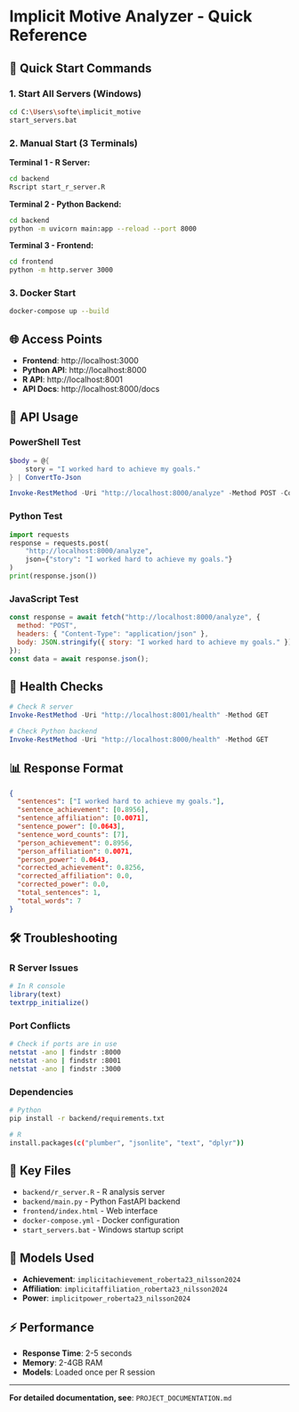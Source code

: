 # Implicit Motive Analyzer - Quick Reference

## 🚀 Quick Start Commands

### 1. Start All Servers (Windows)

```bash
cd C:\Users\softe\implicit_motive
start_servers.bat
```

### 2. Manual Start (3 Terminals)

**Terminal 1 - R Server:**

```bash
cd backend
Rscript start_r_server.R
```

**Terminal 2 - Python Backend:**

```bash
cd backend
python -m uvicorn main:app --reload --port 8000
```

**Terminal 3 - Frontend:**

```bash
cd frontend
python -m http.server 3000
```

### 3. Docker Start

```bash
docker-compose up --build
```

## 🌐 Access Points

- **Frontend**: http://localhost:3000
- **Python API**: http://localhost:8000
- **R API**: http://localhost:8001
- **API Docs**: http://localhost:8000/docs

## 📝 API Usage

### PowerShell Test

```powershell
$body = @{
    story = "I worked hard to achieve my goals."
} | ConvertTo-Json

Invoke-RestMethod -Uri "http://localhost:8000/analyze" -Method POST -ContentType "application/json" -Body $body
```

### Python Test

```python
import requests
response = requests.post(
    "http://localhost:8000/analyze",
    json={"story": "I worked hard to achieve my goals."}
)
print(response.json())
```

### JavaScript Test

```javascript
const response = await fetch("http://localhost:8000/analyze", {
  method: "POST",
  headers: { "Content-Type": "application/json" },
  body: JSON.stringify({ story: "I worked hard to achieve my goals." }),
});
const data = await response.json();
```

## 🔧 Health Checks

```powershell
# Check R server
Invoke-RestMethod -Uri "http://localhost:8001/health" -Method GET

# Check Python backend
Invoke-RestMethod -Uri "http://localhost:8000/health" -Method GET
```

## 📊 Response Format

```json
{
  "sentences": ["I worked hard to achieve my goals."],
  "sentence_achievement": [0.8956],
  "sentence_affiliation": [0.0071],
  "sentence_power": [0.0643],
  "sentence_word_counts": [7],
  "person_achievement": 0.8956,
  "person_affiliation": 0.0071,
  "person_power": 0.0643,
  "corrected_achievement": 0.8256,
  "corrected_affiliation": 0.0,
  "corrected_power": 0.0,
  "total_sentences": 1,
  "total_words": 7
}
```

## 🛠️ Troubleshooting

### R Server Issues

```r
# In R console
library(text)
textrpp_initialize()
```

### Port Conflicts

```bash
# Check if ports are in use
netstat -ano | findstr :8000
netstat -ano | findstr :8001
netstat -ano | findstr :3000
```

### Dependencies

```bash
# Python
pip install -r backend/requirements.txt

# R
install.packages(c("plumber", "jsonlite", "text", "dplyr"))
```

## 📁 Key Files

- `backend/r_server.R` - R analysis server
- `backend/main.py` - Python FastAPI backend
- `frontend/index.html` - Web interface
- `docker-compose.yml` - Docker configuration
- `start_servers.bat` - Windows startup script

## 🎯 Models Used

- **Achievement**: `implicitachievement_roberta23_nilsson2024`
- **Affiliation**: `implicitaffiliation_roberta23_nilsson2024`
- **Power**: `implicitpower_roberta23_nilsson2024`

## ⚡ Performance

- **Response Time**: 2-5 seconds
- **Memory**: 2-4GB RAM
- **Models**: Loaded once per R session

---

**For detailed documentation, see**: `PROJECT_DOCUMENTATION.md`
